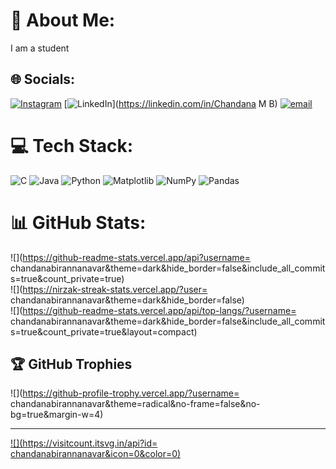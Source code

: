 # 💫 About Me:
 I  am a student


## 🌐 Socials:
[![Instagram](https://img.shields.io/badge/Instagram-%23E4405F.svg?logo=Instagram&logoColor=white)](https://instagram.com/chandana_m_b__) [![LinkedIn](https://img.shields.io/badge/LinkedIn-%230077B5.svg?logo=linkedin&logoColor=white)](https://linkedin.com/in/Chandana M B) [![email](https://img.shields.io/badge/Email-D14836?logo=gmail&logoColor=white)](mailto:chandanabirannanavar) 

# 💻 Tech Stack:
![C](https://img.shields.io/badge/c-%2300599C.svg?style=flat&logo=c&logoColor=white) ![Java](https://img.shields.io/badge/java-%23ED8B00.svg?style=flat&logo=openjdk&logoColor=white) ![Python](https://img.shields.io/badge/python-3670A0?style=flat&logo=python&logoColor=ffdd54) ![Matplotlib](https://img.shields.io/badge/Matplotlib-%23ffffff.svg?style=flat&logo=Matplotlib&logoColor=black) ![NumPy](https://img.shields.io/badge/numpy-%23013243.svg?style=flat&logo=numpy&logoColor=white) ![Pandas](https://img.shields.io/badge/pandas-%23150458.svg?style=flat&logo=pandas&logoColor=white)
# 📊 GitHub Stats:
![](https://github-readme-stats.vercel.app/api?username= chandanabirannanavar&theme=dark&hide_border=false&include_all_commits=true&count_private=true)<br/>
![](https://nirzak-streak-stats.vercel.app/?user= chandanabirannanavar&theme=dark&hide_border=false)<br/>
![](https://github-readme-stats.vercel.app/api/top-langs/?username= chandanabirannanavar&theme=dark&hide_border=false&include_all_commits=true&count_private=true&layout=compact)

## 🏆 GitHub Trophies
![](https://github-profile-trophy.vercel.app/?username= chandanabirannanavar&theme=radical&no-frame=false&no-bg=true&margin-w=4)

---
[![](https://visitcount.itsvg.in/api?id= chandanabirannanavar&icon=0&color=0)](https://visitcount.itsvg.in)

<!-- Proudly created with GPRM ( https://gprm.itsvg.in ) -->
